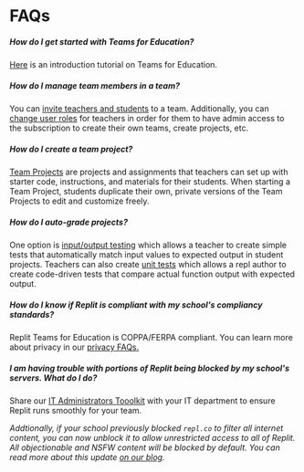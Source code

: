 # FAQs

##### How do I get started with Teams for Education?

[Here](https://www.youtube.com/watch?v=hCgGzIUJtY4) is an introduction tutorial on Teams for Education.


##### How do I manage team members in a team?

You can [invite teachers and students](https://docs.replit.com/teams/inviting-teachers-students) to a team. Additionally, you can [change user roles](https://docs.replit.com/teams/assigning-user-roles) for teachers in order for them to have admin access to the subscription to create their own teams, create projects, etc.

##### How do I create a team project?

[Team Projects](https://docs.replit.com/teams/creating-projects-assignments) are projects and assignments that teachers can set up with starter code, instructions, and materials for their students. When starting a Team Project, students duplicate their own, private versions of the Team Projects to edit and customize freely.


##### How do I auto-grade projects?

One option is [input/output testing](https://docs.replit.com/teams/input-output-testing) which allows a teacher to create simple tests that automatically match input values to expected output in student projects. Teachers can also create [unit tests](https://docs.replit.com/teams/unit-testing) which allows a repl author to create code-driven tests that compare actual function output with expected output.


##### How do I know if Replit is compliant with my school's compliancy standards?

Replit Teams for Education is COPPA/FERPA compliant. You can learn more about privacy in our [privacy FAQs.](https://docs.replit.com/teams/privacy-faq)


##### I am having trouble with portions of Replit being blocked by my school's servers. What do I do?

Share our [IT Administrators Tooolkit](https://docs.replit.com/teams/it-administrators-toolkit) with your IT department to ensure Replit runs smoothly for your team. 

*Addtionally, if your school previously blocked `repl.co` to filter all internet content, you can now unblock it to allow unrestricted access to all of Replit. All objectionable and NSFW content will be blocked by default. You can read more about this update [on our blog](https://blog.replit.com/family-friendly-dns).*


